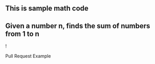 ## This is sample math code
## Given a number n, finds the sum of numbers from 1 to n
!

Pull Request Example

